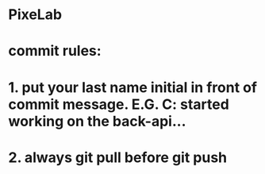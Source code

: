 # PixeLab

# commit rules:
# 1. put your last name initial in front of commit message.   E.G. C: started working on the back-api...
# 2. always git pull before git push
